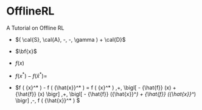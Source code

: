 # OfflineRL
A Tutorial on Offline RL 


- $( \cal{S}, \cal{A}, -, -, \gamma ) + \cal{D}$
- $\bf{x}$
- $f(x)$
- $f ( {x}^* ) - f ( {\hat{x}}^* ) =$

- $f ( {x}^* ) - f ( {\hat{x}}^* ) =
f ( {x}^* ) \,+\, \bigl[ - {\hat{f}} (x) + {\hat{f}} (x) \bigr] \,+\, \bigl[ - {\hat{f}} ({\hat{x}}^*) + {\hat{f}} ({\hat{x}}^*) \bigr] \,-\, f ( {\hat{x}}^* ) $
